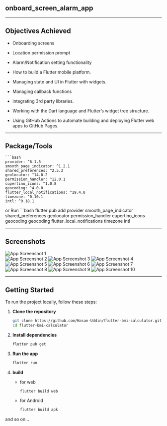 ## onboard_screen_alarm_app
---
## Objectives Achieved
- Onboarding screens
- Location permission prompt
- Alarm/Notification setting functionality

- How to build a Flutter mobile platform.
- Managing state and UI in Flutter with widgets.
- Managing callback functions
- integrating 3rd party libraries.
- Working with the Dart language and Flutter’s widget tree structure.
- Using GitHub Actions to automate building and deploying Flutter web apps to GitHub Pages.
---
## Package/Tools
    ```bash
    provider: ^6.1.5
    smooth_page_indicator: ^1.2.1
    shared_preferences: ^2.5.3
    geolocator: ^14.0.2
    permission_handler: ^12.0.1
    cupertino_icons: ^1.0.8
    geocoding: ^4.0.0
    flutter_local_notifications: ^19.4.0
    timezone: ^0.10.1
    intl: ^0.18.1
  or Run
    ```bash
    flutter pub add provider smooth_page_indicator shared_preferences geolocator permission_handler cupertino_icons geocoding geocoding flutter_local_notifications timezone intl


---


## Screenshots


![App Screenshot 1](https://github.com/user-attachments/assets/52366c06-2695-4acb-a774-87a49cd52347)  
![App Screenshot 2](https://github.com/user-attachments/assets/ec3108b4-6e5c-47f1-94d6-b833d17e0de9)
![App Screenshot 3](https://github.com/user-attachments/assets/f67dfaa3-56f7-44a0-ab92-11add72a29d4)
![App Screenshot 4](https://github.com/user-attachments/assets/38cbff34-287e-4132-88fb-7e8b1ca63451)
![App Screenshot 5](https://github.com/user-attachments/assets/01ccdca5-b9e1-4fdd-a43e-80d26af5cd84)
![App Screenshot 6](https://github.com/user-attachments/assets/c580bbd1-3e4a-4938-a4fb-ea6f31b13084)
![App Screenshot 7](https://github.com/user-attachments/assets/469413fa-dc64-4456-a381-ab7d467530b1)
![App Screenshot 8](https://github.com/user-attachments/assets/abc97fe8-4303-4804-b14e-07aecaaf01aa)
![App Screenshot 9](https://github.com/user-attachments/assets/cdb15114-89e7-4c76-a317-a14608897835)
![App Screenshot 10](https://github.com/user-attachments/assets/a51582cb-ca2b-49c7-b26a-56817cde2e08)

---

## Getting Started

To run the project locally, follow these steps:

1. **Clone the repository**

   ```bash
   git clone https://github.com/Hasan-Uddin/flutter-bmi-calculator.git
   cd flutter-bmi-calculator
2. **Install dependencies**

   ```bash
   flutter pub get
3. **Run the app**

   ```bash
   flutter run

1. **build**
    - for web
       ```bash
       flutter build web
    - for Android
       ```bash
       flutter build apk
and so on...
